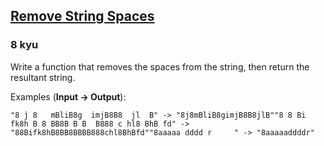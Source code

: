 <h2><a href=https://www.codewars.com/kata/57eae20f5500ad98e50002c5/train/javascript/67967756b5d496edb37bd6dd target="_blank">Remove String Spaces</a></h2><h3>8 kyu</h3><p>Write a function that removes the spaces from the string, then return the resultant string.</p><p>Examples (<strong>Input -&gt; Output</strong>):</p><pre><code>"8 j 8   mBliB8g  imjB8B8  jl  B" -&gt; "8j8mBliB8gimjB8B8jlB""8 8 Bi fk8h B 8 BB8B B B  B888 c hl8 BhB fd" -&gt; "88Bifk8hB8BB8BBBB888chl8BhBfd""8aaaaa dddd r     " -&gt; "8aaaaaddddr"</code></pre>